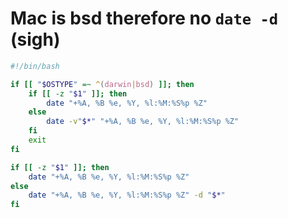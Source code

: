 # Mac is bsd therefore no `date -d` (sigh)

```bash
#!/bin/bash

if [[ "$OSTYPE" =~ ^(darwin|bsd) ]]; then
	if [[ -z "$1" ]]; then
		date "+%A, %B %e, %Y, %l:%M:%S%p %Z"
	else
		date -v"$*" "+%A, %B %e, %Y, %l:%M:%S%p %Z"
	fi
	exit
fi

if [[ -z "$1" ]]; then
	date "+%A, %B %e, %Y, %l:%M:%S%p %Z"
else
	date "+%A, %B %e, %Y, %l:%M:%S%p %Z" -d "$*"
fi
```

